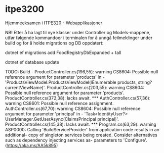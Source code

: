# itpe3200
Hjemmeeksamen i ITPE320 - Webapplikasjoner

NB!
Etter å ha lagt til nye klasser under Controller og Models-mappene, utfør følgende kommandoer i terminalen for å unngå feilmeldinger under build og for å holde migrations og DB oppdatert:

dotnet ef migrations add FoodRegistryDbExpanded + tall

dotnet ef database update

TODO: 
Build -
ProductController.cs(196,55): warning CS8604: Possible null reference argument for parameter 'products' in -
    'ProductsViewModel.ProductsViewModel(IEnumerable<Product> products, string? currentViewName)'.
ProductController.cs(203,55): warning CS8604: Possible null reference argument for parameter 'products'.
ProductController.cs(372,38): lacks await. ***
AuthController.cs(57,36): warning CS8601: Possible null reference assignment.
AuthController.cs(67,70): warning CS8604: Possible null reference argument for parameter 'principal' in -
    'Task<IdentityUser?> UserManager<IdentityUser>.GetUserAsync(ClaimsPrincipal principal)'.
ProductController.cs(145,38): lacks await. ***
Program.cs(63,29): warning ASP0000: Calling 'BuildServiceProvider' from application code results in an additional-
    copy of singleton services being created. Consider alternatives such as dependency injecting services as- parameters to 'Configure'. (https://aka.ms/AA5k895)
